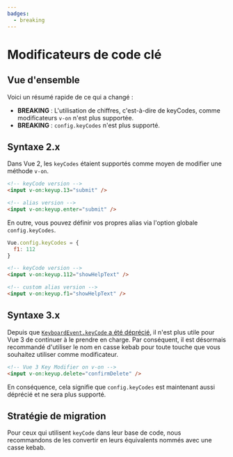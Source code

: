 ```yaml
---
badges:
  - breaking
---
```


# Modificateurs de code clé <MigrationBadges :badges="$frontmatter.badges" />

## Vue d'ensemble

Voici un résumé rapide de ce qui a changé :

- **BREAKING** : L'utilisation de chiffres, c'est-à-dire de keyCodes, comme modificateurs `v-on` n'est plus supportée.
- **BREAKING** : `config.keyCodes` n'est plus supporté.

## Syntaxe 2.x

Dans Vue 2, les `keyCodes` étaient supportés comme moyen de modifier une méthode `v-on`.

```html
<!-- keyCode version -->
<input v-on:keyup.13="submit" />

<!-- alias version -->
<input v-on:keyup.enter="submit" />
```

En outre, vous pouvez définir vos propres alias via l'option globale `config.keyCodes`.

```js
Vue.config.keyCodes = {
  f1: 112
}
```

```html
<!-- keyCode version -->
<input v-on:keyup.112="showHelpText" />

<!-- custom alias version -->
<input v-on:keyup.f1="showHelpText" />
```

## Syntaxe 3.x

Depuis que [`KeyboardEvent.keyCode` a été déprécié](https://developer.mozilla.org/en-US/docs/Web/API/KeyboardEvent/keyCode), il n'est plus utile pour Vue 3 de continuer à le prendre en charge. Par conséquent, il est désormais recommandé d'utiliser le nom en casse kebab pour toute touche que vous souhaitez utiliser comme modificateur.

```html
<!-- Vue 3 Key Modifier on v-on -->
<input v-on:keyup.delete="confirmDelete" />
```

En conséquence, cela signifie que `config.keyCodes` est maintenant aussi déprécié et ne sera plus supporté.

## Stratégie de migration

Pour ceux qui utilisent `keyCode` dans leur base de code, nous recommandons de les convertir en leurs équivalents nommés avec une casse kebab.
